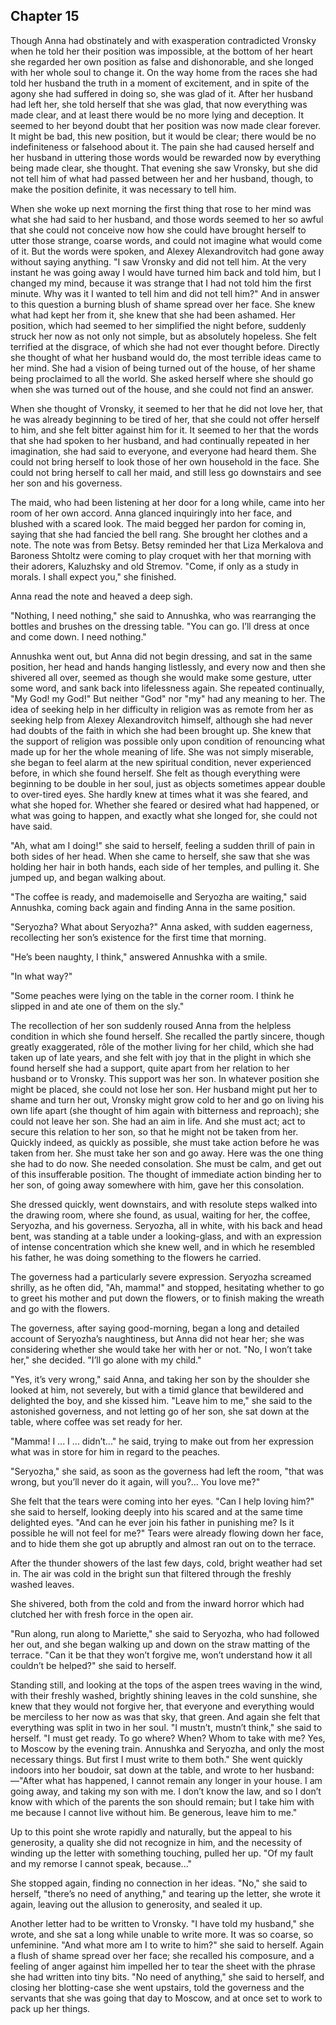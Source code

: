 ## Chapter 15


Though Anna had obstinately and with exasperation contradicted Vronsky
when he told her their position was impossible, at the bottom of her
heart she regarded her own position as false and dishonorable, and she
longed with her whole soul to change it. On the way home from the races
she had told her husband the truth in a moment of excitement, and in
spite of the agony she had suffered in doing so, she was glad of it.
After her husband had left her, she told herself that she was glad, that
now everything was made clear, and at least there would be no more lying
and deception. It seemed to her beyond doubt that her position was now
made clear forever. It might be bad, this new position, but it would be
clear; there would be no indefiniteness or falsehood about it. The pain
she had caused herself and her husband in uttering those words would be
rewarded now by everything being made clear, she thought. That evening
she saw Vronsky, but she did not tell him of what had passed between her
and her husband, though, to make the position definite, it was necessary
to tell him.

When she woke up next morning the first thing that rose to her mind was
what she had said to her husband, and those words seemed to her so awful
that she could not conceive now how she could have brought herself to
utter those strange, coarse words, and could not imagine what would come
of it. But the words were spoken, and Alexey Alexandrovitch had gone
away without saying anything. "I saw Vronsky and did not tell him. At
the very instant he was going away I would have turned him back and told
him, but I changed my mind, because it was strange that I had not told
him the first minute. Why was it I wanted to tell him and did not tell
him?" And in answer to this question a burning blush of shame spread
over her face. She knew what had kept her from it, she knew that she had
been ashamed. Her position, which had seemed to her simplified the night
before, suddenly struck her now as not only not simple, but as
absolutely hopeless. She felt terrified at the disgrace, of which she
had not ever thought before. Directly she thought of what her husband
would do, the most terrible ideas came to her mind. She had a vision of
being turned out of the house, of her shame being proclaimed to all the
world. She asked herself where she should go when she was turned out of
the house, and she could not find an answer.

When she thought of Vronsky, it seemed to her that he did not love her,
that he was already beginning to be tired of her, that she could not
offer herself to him, and she felt bitter against him for it. It seemed
to her that the words that she had spoken to her husband, and had
continually repeated in her imagination, she had said to everyone, and
everyone had heard them. She could not bring herself to look those of
her own household in the face. She could not bring herself to call her
maid, and still less go downstairs and see her son and his governess.

The maid, who had been listening at her door for a long while, came into
her room of her own accord. Anna glanced inquiringly into her face, and
blushed with a scared look. The maid begged her pardon for coming in,
saying that she had fancied the bell rang. She brought her clothes and a
note. The note was from Betsy. Betsy reminded her that Liza Merkalova
and Baroness Shtoltz were coming to play croquet with her that morning
with their adorers, Kaluzhsky and old Stremov. "Come, if only as a study
in morals. I shall expect you," she finished.

Anna read the note and heaved a deep sigh.

"Nothing, I need nothing," she said to Annushka, who was rearranging the
bottles and brushes on the dressing table. "You can go. I’ll dress at
once and come down. I need nothing."

Annushka went out, but Anna did not begin dressing, and sat in the same
position, her head and hands hanging listlessly, and every now and then
she shivered all over, seemed as though she would make some gesture,
utter some word, and sank back into lifelessness again. She repeated
continually, "My God! my God!" But neither "God" nor "my" had any
meaning to her. The idea of seeking help in her difficulty in religion
was as remote from her as seeking help from Alexey Alexandrovitch
himself, although she had never had doubts of the faith in which she had
been brought up. She knew that the support of religion was possible only
upon condition of renouncing what made up for her the whole meaning of
life. She was not simply miserable, she began to feel alarm at the new
spiritual condition, never experienced before, in which she found
herself. She felt as though everything were beginning to be double in
her soul, just as objects sometimes appear double to over-tired eyes.
She hardly knew at times what it was she feared, and what she hoped for.
Whether she feared or desired what had happened, or what was going to
happen, and exactly what she longed for, she could not have said.

"Ah, what am I doing!" she said to herself, feeling a sudden thrill of
pain in both sides of her head. When she came to herself, she saw that
she was holding her hair in both hands, each side of her temples, and
pulling it. She jumped up, and began walking about.

"The coffee is ready, and mademoiselle and Seryozha are waiting," said
Annushka, coming back again and finding Anna in the same position.

"Seryozha? What about Seryozha?" Anna asked, with sudden eagerness,
recollecting her son’s existence for the first time that morning.

"He’s been naughty, I think," answered Annushka with a smile.

"In what way?"

"Some peaches were lying on the table in the corner room. I think he
slipped in and ate one of them on the sly."

The recollection of her son suddenly roused Anna from the helpless
condition in which she found herself. She recalled the partly sincere,
though greatly exaggerated, rôle of the mother living for her child,
which she had taken up of late years, and she felt with joy that in the
plight in which she found herself she had a support, quite apart from
her relation to her husband or to Vronsky. This support was her son. In
whatever position she might be placed, she could not lose her son. Her
husband might put her to shame and turn her out, Vronsky might grow cold
to her and go on living his own life apart (she thought of him again
with bitterness and reproach); she could not leave her son. She had an
aim in life. And she must act; act to secure this relation to her son,
so that he might not be taken from her. Quickly indeed, as quickly as
possible, she must take action before he was taken from her. She must
take her son and go away. Here was the one thing she had to do now. She
needed consolation. She must be calm, and get out of this insufferable
position. The thought of immediate action binding her to her son, of
going away somewhere with him, gave her this consolation.

She dressed quickly, went downstairs, and with resolute steps walked
into the drawing room, where she found, as usual, waiting for her, the
coffee, Seryozha, and his governess. Seryozha, all in white, with his
back and head bent, was standing at a table under a looking-glass, and
with an expression of intense concentration which she knew well, and in
which he resembled his father, he was doing something to the flowers he
carried.

The governess had a particularly severe expression. Seryozha screamed
shrilly, as he often did, "Ah, mamma!" and stopped, hesitating whether
to go to greet his mother and put down the flowers, or to finish making
the wreath and go with the flowers.

The governess, after saying good-morning, began a long and detailed
account of Seryozha’s naughtiness, but Anna did not hear her; she was
considering whether she would take her with her or not. "No, I won’t
take her," she decided. "I’ll go alone with my child."

"Yes, it’s very wrong," said Anna, and taking her son by the shoulder
she looked at him, not severely, but with a timid glance that bewildered
and delighted the boy, and she kissed him. "Leave him to me," she said
to the astonished governess, and not letting go of her son, she sat down
at the table, where coffee was set ready for her.

"Mamma! I ... I ... didn’t..." he said, trying to make out from her
expression what was in store for him in regard to the peaches.

"Seryozha," she said, as soon as the governess had left the room, "that
was wrong, but you’ll never do it again, will you?... You love me?"

She felt that the tears were coming into her eyes. "Can I help loving
him?" she said to herself, looking deeply into his scared and at the
same time delighted eyes. "And can he ever join his father in punishing
me? Is it possible he will not feel for me?" Tears were already flowing
down her face, and to hide them she got up abruptly and almost ran out
on to the terrace.

After the thunder showers of the last few days, cold, bright weather had
set in. The air was cold in the bright sun that filtered through the
freshly washed leaves.

She shivered, both from the cold and from the inward horror which had
clutched her with fresh force in the open air.

"Run along, run along to Mariette," she said to Seryozha, who had
followed her out, and she began walking up and down on the straw matting
of the terrace. "Can it be that they won’t forgive me, won’t understand
how it all couldn’t be helped?" she said to herself.

Standing still, and looking at the tops of the aspen trees waving in the
wind, with their freshly washed, brightly shining leaves in the cold
sunshine, she knew that they would not forgive her, that everyone and
everything would be merciless to her now as was that sky, that green.
And again she felt that everything was split in two in her soul. "I
mustn’t, mustn’t think," she said to herself. "I must get ready. To go
where? When? Whom to take with me? Yes, to Moscow by the evening train.
Annushka and Seryozha, and only the most necessary things. But first I
must write to them both." She went quickly indoors into her boudoir, sat
down at the table, and wrote to her husband:—"After what has happened, I
cannot remain any longer in your house. I am going away, and taking my
son with me. I don’t know the law, and so I don’t know with which of the
parents the son should remain; but I take him with me because I cannot
live without him. Be generous, leave him to me."

Up to this point she wrote rapidly and naturally, but the appeal to his
generosity, a quality she did not recognize in him, and the necessity of
winding up the letter with something touching, pulled her up. "Of my
fault and my remorse I cannot speak, because..."

She stopped again, finding no connection in her ideas. "No," she said to
herself, "there’s no need of anything," and tearing up the letter, she
wrote it again, leaving out the allusion to generosity, and sealed it
up.

Another letter had to be written to Vronsky. "I have told my husband,"
she wrote, and she sat a long while unable to write more. It was so
coarse, so unfeminine. "And what more am I to write to him?" she said to
herself. Again a flush of shame spread over her face; she recalled his
composure, and a feeling of anger against him impelled her to tear the
sheet with the phrase she had written into tiny bits. "No need of
anything," she said to herself, and closing her blotting-case she went
upstairs, told the governess and the servants that she was going that
day to Moscow, and at once set to work to pack up her things.



